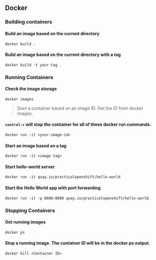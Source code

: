 ## Docker

### Building containers

#### Build an image based on the current directory
`docker build .`

#### Build an image based on the current directory with a tag
`docker build -t your-tag .`

### Running Containers

#### Check the image storage
`docker images`

> Start a container based on an image ID. Get the ID from docker images.

#### `control-c` will stop the container for all of these docker run commands.
`docker run -it <your-image-id>`

#### Start an image based on a tag
`docker run -it <image tag>`

#### Start hello-world server
`docker run -it quay.io/practicalopenshift/hello-world`

#### Start the Hello World app with port forwarding
`docker run -it -p 8080:8080 quay.io/practicalopenshift/hello-world`


### Stopping Containers

#### Get running images
`docker ps`

#### Stop a running image. The container ID will be in the docker ps output.
`docker kill <Container ID>`



